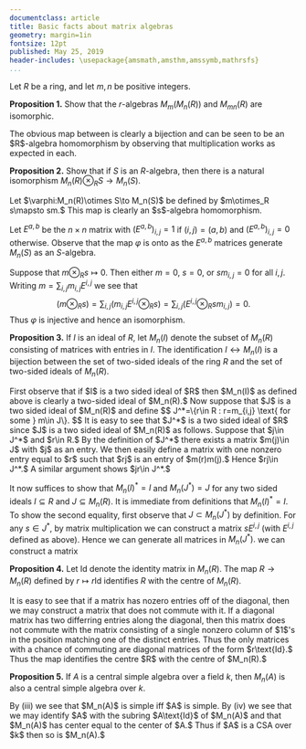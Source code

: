 ```yaml
---
documentclass: article
title: Basic facts about matrix algebras
geometry: margin=1in
fontsize: 12pt
published: May 25, 2019
header-includes: \usepackage{amsmath,amsthm,amssymb,mathrsfs}
...
```


Let $R$ be a ring, and let $m,n$ be positive integers.

**Proposition 1.** Show that the $r$-algebras $M_m(M_n(R))$ and $M_{mn}(R)$ are
isomorphic.

<div class="proof">
The obvious map between is clearly a bijection and can be seen to be an
$R$-algebra homomorphism by observing that multiplication works as expected in
each.
</div>

**Proposition 2.** Show that if $S$ is an $R$-algebra, then there is a natural
isomorphism $M_n(R)\otimes_R S\to M_n(S).$

<div class="proof">
Let $\varphi:M_n(R)\otimes S\to M_n(S)$ be defined by $m\otimes_R s\mapsto sm.$
This map is clearly an $s$-algebra homomorphism.

Let $E^{a,b}$ be the $n\times n$ matrix with $(E^{a,b})_{i,j}=1$ if $(i,j)=(a,b)$ and
$(E^{a,b})_{i,j}=0$ otherwise. Observe that the map $\varphi$ is onto as the
$E^{a,b}$ matrices generate $M_n(S)$ as an $S$-algebra.

Suppose that $m\otimes_R s\mapsto 0.$ Then either $m=0$, $s=0$, or $sm_{i,j}=0$
for all $i,j.$ Writing $m=\sum_{i,j}m_{i,j}E^{i,j}$ we see that
$$
    (m\otimes_R s)=\sum_{i,j} (m_{i,j}E^{i,j}\otimes_R s)=\sum_{i,j}
    (E^{i,j}\otimes_R sm_{i,j})=0.
$$
Thus $\varphi$ is injective and hence an isomorphism.
</div>

**Proposition 3.** If $I$ is an ideal of $R$, let $M_n(I)$ denote the subset of
$M_n(R)$ consisting of matrices with entries in $I.$ The identification
$I\leftrightarrow M_n(I)$ is a bijection between the set of two-sided ideals of
the ring $R$ and the set of two-sided ideals of $M_n(R).$

<div class="proof">
First observe that if $I$ is a two sided ideal of $R$ then $M_n(I)$ as
defined above is clearly a two-sided ideal of $M_n(R).$ Now suppose that $J$ is
a two sided ideal of $M_n(R)$ and define
$$
    J^*=\{r\in R : r=m_{i,j} \text{ for some } m\in J\}.
$$
It is easy to see that $J^*$ is a two sided ideal of $R$ since $J$ is a two
sided ideal of $M_n(R)$ as follows.
Suppose that $j\in J^*$ and $r\in R.$ By the definition of $J^*$ there exists a
matrix $m(j)\in J$ with $j$ as an entry. We then easily define a matrix with
one nonzero entry equal to $r$ such that $rj$ is an entry of
$m(r)m(j).$ Hence $rj\in J^*.$ A similar argument shows $jr\in J^*.$

It now suffices to show that $M_n(I)^*=I$ and $M_n(J^*)=J$ for any two sided
ideals $I\subseteq R$ and $J\subseteq M_n(R).$ It is immediate from definitions
that $M_n(I)^*=I.$ To show the second equality, first observe that
$J\subset M_n(J^*)$ by definition. For any $s\in J^*$, by matrix multiplication
we can construct a matrix $sE^{i,j}$ (with $E^{i,j}$ defined as above). Hence
we can generate all matrices in $M_n(J^*).$
we can construct a matrix 
</div>

**Proposition 4.** Let $\text{Id}$ denote the identity matrix in $M_n(R).$ The
map $R\to M_n(R)$ defined by $r\mapsto r\text{Id}$ identifies $R$ with the
centre of $M_n(R).$

<div class="proof">
It is easy to see that if a matrix has nozero entries off of the diagonal, then
we may construct a matrix that does not commute with it. If a diagonal matrix
has two differring entries along the diagonal, then this matrix does not
commute with the matrix consisting of a single nonzero column of $1$'s in the
position matching one of the distinct entries. Thus the only matrices with a
chance of commuting are diagonal matrices of the form $r\text{Id}.$
Thus the map identifies the centre $R$ with the centre of $M_n(R).$
</div>

**Proposition 5.** If $A$ is a central simple algebra over a field
$k$, then $M_n(A)$ is also a central simple algebra over $k.$

<div class="proof">
By (iii) we see that $M_n(A)$ is simple iff $A$ is simple. By (iv) we see that
we may identify $A$ with the subring $A\text{Id}$ of $M_n(A)$ and that $M_n(A)$
has center equal to the center of $A.$ Thus if $A$ is a CSA over $k$ then so is
$M_n(A).$
</div>
